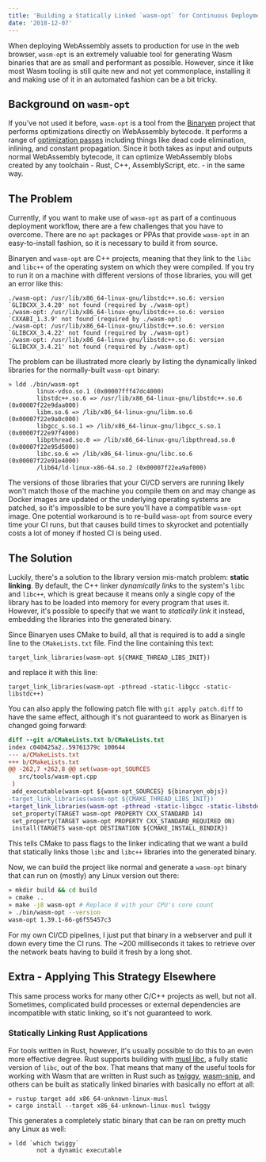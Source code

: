 ```yaml
---
title: 'Building a Statically Linked `wasm-opt` for Continuous Deployment'
date: '2018-12-07'
---
```


When deploying WebAssembly assets to production for use in the web browser, `wasm-opt` is an extremely valuable tool for generating Wasm binaries that are as small and performant as possible. However, since it like most Wasm tooling is still quite new and not yet commonplace, installing it and making use of it in an automated fashion can be a bit tricky.

## Background on `wasm-opt`

If you've not used it before, `wasm-opt` is a tool from the [Binaryen](https://github.com/WebAssembly/binaryen) project that performs optimizations directly on WebAssembly bytecode. It performs a range of [optimization passes](https://github.com/WebAssembly/binaryen/tree/master/src/passes) including things like dead code elimination, inlining, and constant propagation. Since it both takes as input and outputs normal WebAssembly bytecode, it can optimize WebAssembly blobs created by any toolchain - Rust, C++, AssemblyScript, etc. - in the same way.

## The Problem

Currently, if you want to make use of `wasm-opt` as part of a continuous deployment workflow, there are a few challenges that you have to overcome. There are no `apt` packages or PPAs that provide `wasm-opt` in an easy-to-install fashion, so it is necessary to build it from source.

Binaryen and `wasm-opt` are C++ projects, meaning that they link to the `libc` and `libc++` of the operating system on which they were compiled. If you try to run it on a machine with different versions of those libraries, you will get an error like this:

```
./wasm-opt: /usr/lib/x86_64-linux-gnu/libstdc++.so.6: version `GLIBCXX_3.4.20' not found (required by ./wasm-opt)
./wasm-opt: /usr/lib/x86_64-linux-gnu/libstdc++.so.6: version `CXXABI_1.3.9' not found (required by ./wasm-opt)
./wasm-opt: /usr/lib/x86_64-linux-gnu/libstdc++.so.6: version `GLIBCXX_3.4.22' not found (required by ./wasm-opt)
./wasm-opt: /usr/lib/x86_64-linux-gnu/libstdc++.so.6: version `GLIBCXX_3.4.21' not found (required by ./wasm-opt)
```

The problem can be illustrated more clearly by listing the dynamically linked libraries for the normally-built `wasm-opt` binary:

```
» ldd ./bin/wasm-opt
        linux-vdso.so.1 (0x00007fff47dc4000)
        libstdc++.so.6 => /usr/lib/x86_64-linux-gnu/libstdc++.so.6 (0x00007f22e9daa000)
        libm.so.6 => /lib/x86_64-linux-gnu/libm.so.6 (0x00007f22e9a0c000)
        libgcc_s.so.1 => /lib/x86_64-linux-gnu/libgcc_s.so.1 (0x00007f22e97f4000)
        libpthread.so.0 => /lib/x86_64-linux-gnu/libpthread.so.0 (0x00007f22e95d5000)
        libc.so.6 => /lib/x86_64-linux-gnu/libc.so.6 (0x00007f22e91e4000)
        /lib64/ld-linux-x86-64.so.2 (0x00007f22ea9af000)
```

The versions of those libraries that your CI/CD servers are running likely won't match those of the machine you compile them on and may change as Docker images are updated or the underlying operating systems are patched, so it's impossible to be sure you'll have a compatible `wasm-opt` image. One potential workaround is to re-build `wasm-opt` from source every time your CI runs, but that causes build times to skyrocket and potentially costs a lot of money if hosted CI is being used.

## The Solution

Luckily, there's a solution to the library version mis-match problem: **static linking**. By default, the C++ linker _dynamically links_ to the system's `libc` and `libc++`, which is great because it means only a single copy of the library has to be loaded into memory for every program that uses it. However, it's possible to specify that we want to _statically link_ it instead, embedding the libraries into the generated binary.

Since Binaryen uses CMake to build, all that is required is to add a single line to the `CMakeLists.txt` file. Find the line containing this text:

```
target_link_libraries(wasm-opt ${CMAKE_THREAD_LIBS_INIT})
```

and replace it with this line:

```
target_link_libraries(wasm-opt -pthread -static-libgcc -static-libstdc++)
```

You can also apply the following patch file with `git apply patch.diff` to have the same effect, although it's not guaranteed to work as Binaryen is changed going forward:

```diff
diff --git a/CMakeLists.txt b/CMakeLists.txt
index c040425a2..59761379c 100644
--- a/CMakeLists.txt
+++ b/CMakeLists.txt
@@ -262,7 +262,8 @@ set(wasm-opt_SOURCES
   src/tools/wasm-opt.cpp
 )
 add_executable(wasm-opt ${wasm-opt_SOURCES} ${binaryen_objs})
-target_link_libraries(wasm-opt ${CMAKE_THREAD_LIBS_INIT})
+target_link_libraries(wasm-opt -pthread -static-libgcc -static-libstdc++)
 set_property(TARGET wasm-opt PROPERTY CXX_STANDARD 14)
 set_property(TARGET wasm-opt PROPERTY CXX_STANDARD_REQUIRED ON)
 install(TARGETS wasm-opt DESTINATION ${CMAKE_INSTALL_BINDIR})
```

This tells CMake to pass flags to the linker indicating that we want a build that statically links those `libc` and `libc++` libraries into the generated binary.

Now, we can build the project like normal and generate a `wasm-opt` binary that can run on (mostly) any Linux version out there:

```bash
» mkdir build && cd build
» cmake ..
» make -j8 wasm-opt # Replace 8 with your CPU's core count
» ./bin/wasm-opt --version
wasm-opt 1.39.1-66-g6f55457c3
```

For my own CI/CD pipelines, I just put that binary in a webserver and pull it down every time the CI runs. The ~200 milliseconds it takes to retrieve over the network beats having to build it fresh by a long shot.

## Extra - Applying This Strategy Elsewhere

This same process works for many other C/C++ projects as well, but not all. Sometimes, complicated build processes or external dependencies are incompatible with static linking, so it's not guaranteed to work.

### Statically Linking Rust Applications

For tools written in Rust, however, it's usually possible to do this to an even more effective degree. Rust supports building with [musl libc](https://doc.rust-lang.org/edition-guide/rust-2018/platform-and-target-support/musl-support-for-fully-static-binaries.html), a fully static version of `libc`, out of the box. That means that many of the useful tools for working with Wasm that are written in Rust such as [twiggy](https://github.com/rustwasm/twiggy), [wasm-snip](https://github.com/rustwasm/wasm-snip), and others can be built as statically linked binaries with basically no effort at all:

```
» rustup target add x86_64-unknown-linux-musl
» cargo install --target x86_64-unknown-linux-musl twiggy
```

This generates a completely static binary that can be ran on pretty much any Linux as well:

```
» ldd `which twiggy`
        not a dynamic executable
```

